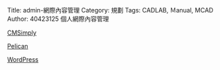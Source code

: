 Title: admin-網際內容管理
Category: 規劃
Tags: CADLAB, Ｍanual, MCAD
Author: 40423125
個人網際內容管理

<!-- PELICAN_END_SUMMARY -->

<a href="http://acmsimply-40423125.rhcloud.com/get_page?heading=%E7%B6%B2%E9%9A%9B%E5%85%A7%E5%AE%B9%E5%A0%B1%E5%91%8A">CMSimply</a>

<a href="http://40423125.github.io/blog/post/index.html">Pelican</a>

<a href="https://wp-40423125.rhcloud.com/wp-admin/">WordPress</a>

